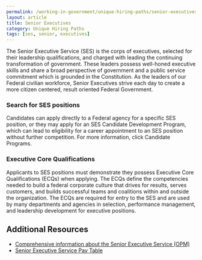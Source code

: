 ```yaml
---
permalink: /working-in-government/unique-hiring-paths/senior-executives/
layout: article
title: Senior Executives
category: Unique Hiring Paths
tags: [ses, senior, executives]
---
```


The Senior Executive Service (SES) is the corps of executives, selected for their leadership qualifications, and charged with leading the continuing transformation of government. These leaders possess well-honed executive skills and share a broad perspective of government and a public service commitment which is grounded in the Constitution. As the leaders of our Federal civilian workforce, Senior Executives strive each day to create a more citizen centered, result oriented Federal Government.

### Search for SES positions

Candidates can apply directly to a Federal agency for a specific SES position, or they may apply for an SES Candidate Development Program, which can lead to eligibility for a career appointment to an SES position without further competition. For more information, click Candidate Programs.

### Executive Core Qualifications

Applicants to SES positions must demonstrate they possess Executive Core Qualifications (ECQs) when applying. The ECQs define the competencies needed to build a federal corporate culture that drives for results, serves customers, and builds successful teams and coalitions within and outside the organization. The ECQs are required for entry to the SES and are used by many departments and agencies in selection, performance management, and leadership development for executive positions.

## Additional Resources

* [Comprehensive information about the Senior Executive Service (OPM)](http://www.opm.gov/ses)
* [Senior Executive Service Pay Table](http://www.opm.gov/policy-data-oversight/pay-leave/salaries-wages/)
